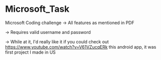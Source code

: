 # Microsoft_Task
Microsoft Coding challenge
-> All features as mentioned in PDF

-> Requires valid username and password

-> While at it, I'd really like it if you could check out https://www.youtube.com/watch?v=V61VZucqERk this android app, it was first project I made in US

